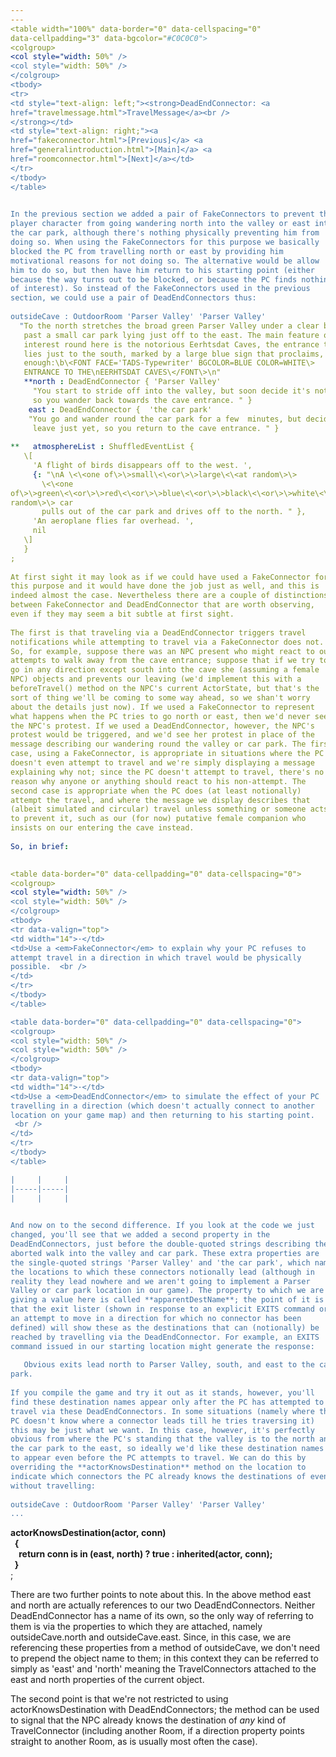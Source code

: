 ```yaml
---
---
<table width="100%" data-border="0" data-cellspacing="0"
data-cellpadding="3" data-bgcolor="#C0C0C0">
<colgroup>
<col style="width: 50%" />
<col style="width: 50%" />
</colgroup>
<tbody>
<tr>
<td style="text-align: left;"><strong>DeadEndConnector: <a
href="travelmessage.html">TravelMessage</a><br />
</strong></td>
<td style="text-align: right;"><a
href="fakeconnector.html">[Previous]</a> <a
href="generalintroduction.html">[Main]</a> <a
href="roomconnector.html">[Next]</a></td>
</tr>
</tbody>
</table>

  
In the previous section we added a pair of FakeConnectors to prevent the
player character from going wandering north into the valley or east into
the car park, although there's nothing physically preventing him from
doing so. When using the FakeConnectors for this purpose we basically
blocked the PC from travelling north or east by providing him
motivational reasons for not doing so. The alternative would be allow
him to do so, but then have him return to his starting point (either
because the way turns out to be blocked, or because the PC finds nothing
of interest). So instead of the FakeConnectors used in the previous
section, we could use a pair of DeadEndConnectors thus:  
  
outsideCave : OutdoorRoom 'Parser Valley' 'Parser Valley'  
  "To the north stretches the broad green Parser Valley under a clear blue sky,   
   past a small car park lying just off to the east. The main feature of  
   interest round here is the notorious Eerhtsdat Caves, the entrance to which  
   lies just to the south, marked by a large blue sign that proclaims, predictably  
   enough:\b\<FONT FACE='TADS-Typewriter' BGCOLOR=BLUE COLOR=WHITE\>  
   ENTRANCE TO THE\nEERHTSDAT CAVES\</FONT\>\n"  
   **north : DeadEndConnector { 'Parser Valley'   
     "You start to stride off into the valley, but soon decide it's not that interesting,   
     so you wander back towards the cave entrance. " }     
    east : DeadEndConnector {  'the car park'  
    "You go and wander round the car park for a few  minutes, but decide you don't want to   
     leave just yet, so you return to the cave entrance. " }  
  
**   atmosphereList : ShuffledEventList {  
   \[  
     'A flight of birds disappears off to the west. ',  
     {: "\nA \<\<one of\>\>small\<\<or\>\>large\<\<at random\>\>  
       \<\<one
of\>\>green\<\<or\>\>red\<\<or\>\>blue\<\<or\>\>black\<\<or\>\>white\<\<at
random\>\> car  
       pulls out of the car park and drives off to the north. " },  
     'An aeroplane flies far overhead. ',  
     nil  
   \]   
   }  
;  
  
At first sight it may look as if we could have used a FakeConnector for
this purpose and it would have done the job just as well, and this is
indeed almost the case. Nevertheless there are a couple of distinctions
between FakeConnector and DeadEndConnector that are worth observing,
even if they may seem a bit subtle at first sight.  
  
The first is that traveling via a DeadEndConnector triggers travel
notifications while attempting to travel via a FakeConnector does not.
So, for example, suppose there was an NPC present who might react to our
attempts to walk away from the cave entrance; suppose that if we try to
go in any direction except south into the cave she (assuming a female
NPC) objects and prevents our leaving (we'd implement this with a
beforeTravel() method on the NPC's current ActorState, but that's the
sort of thing we'll be coming to some way ahead, so we shan't worry
about the details just now). If we used a FakeConnector to represent
what happens when the PC tries to go north or east, then we'd never see
the NPC's protest. If we used a DeadEndConnector, however, the NPC's
protest would be triggered, and we'd see her protest in place of the
message describing our wandering round the valley or car park. The first
case, using a FakeConnector, is appropriate in situations where the PC
doesn't even attempt to travel and we're simply displaying a message
explaining why not; since the PC doesn't attempt to travel, there's no
reason why anyone or anything should react to his non-attempt. The
second case is appropriate when the PC does (at least notionally)
attempt the travel, and where the message we display describes that
(albeit simulated and circular) travel unless something or someone acts
to prevent it, such as our (for now) putative female companion who
insists on our entering the cave instead.  
  
So, in brief:  
  

<table data-border="0" data-cellpadding="0" data-cellspacing="0">
<colgroup>
<col style="width: 50%" />
<col style="width: 50%" />
</colgroup>
<tbody>
<tr data-valign="top">
<td width="14">·</td>
<td>Use a <em>FakeConnector</em> to explain why your PC refuses to
attempt travel in a direction in which travel would be physically
possible.  <br />
</td>
</tr>
</tbody>
</table>

<table data-border="0" data-cellpadding="0" data-cellspacing="0">
<colgroup>
<col style="width: 50%" />
<col style="width: 50%" />
</colgroup>
<tbody>
<tr data-valign="top">
<td width="14">·</td>
<td>Use a <em>DeadEndConnector</em> to simulate the effect of your PC
travelling in a direction (which doesn't actually connect to another
location on your game map) and then returning to his starting point.
 <br />
</td>
</tr>
</tbody>
</table>

|     |     |
|-----|-----|
|     |     |

  
And now on to the second difference. If you look at the code we just
changed, you'll see that we added a second property in the
DeadEndConnectors, just before the double-quoted strings describing the
aborted walk into the valley and car park. These extra properties are
the single-quoted strings 'Parser Valley' and 'the car park', which name
the locations to which these connectors notionally lead (although in
reality they lead nowhere and we aren't going to implement a Parser
Valley or car park location in our game). The property to which we are
giving a value here is called **apparentDestName**; the point of it is
that the exit lister (shown in response to an explicit EXITS command or
an attempt to move in a direction for which no connector has been
defined) will show these as the destinations that can (notionally) be
reached by travelling via the DeadEndConnector. For example, an EXITS
command issued in our starting location might generate the response:  
  
   Obvious exits lead north to Parser Valley, south, and east to the car
park.  
  
If you compile the game and try it out as it stands, however, you'll
find these destination names appear only after the PC has attempted to
travel via these DeadEndConnectors. In some situations (namely where the
PC doesn't know where a connector leads till he tries traversing it)
this may be just what we want. In this case, however, it's perfectly
obvious from where the PC's standing that the valley is to the north and
the car park to the east, so ideally we'd like these destination names
to appear even before the PC attempts to travel. We can do this by
overriding the **actorKnowsDestination** method on the location to
indicate which connectors the PC already knows the destinations of even
without travelling:  
  
outsideCave : OutdoorRoom 'Parser Valley' 'Parser Valley'  
...  
```

**actorKnowsDestination(actor, conn)  
  {  
    return conn is in (east, north) ? true : inherited(actor, conn);  
  }**  
;  
  
There are two further points to note about this. In the above method
east and north are actually references to our two DeadEndConnectors.
Neither DeadEndConnector has a name of its own, so the only way of
referring to them is via the properties to which they are attached,
namely outsideCave.north and outsideCave.east. Since, in this case, we
are referencing these properties from a method of outsideCave, we don't
need to prepend the object name to them; in this context they can be
referred to simply as 'east' and 'north' meaning the TravelConnectors
attached to the east and north properties of the current object.  
  
The second point is that we're not restricted to using
actorKnowsDestination with DeadEndConnectors; the method can be used to
signal that the NPC already knows the destination of *any* kind of
TravelConnector (including another Room, if a direction property points
straight to another Room, as is usually most often the case).  
  
  
  
  
  
  
  
  
  
  
  
  
  
